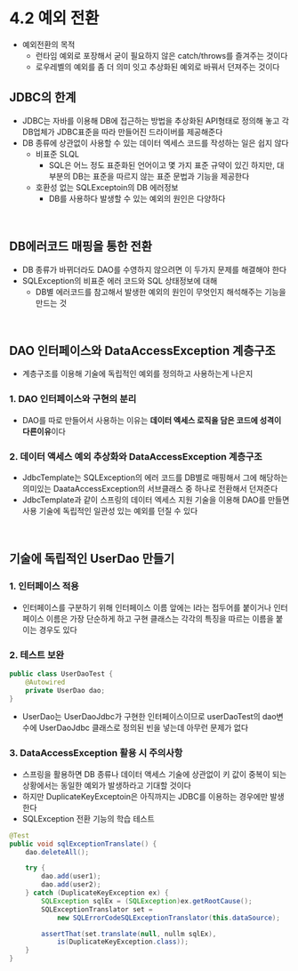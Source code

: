 # 4.2 예외 전환
* 예외전환의 목적
  * 런타임 예외로 포장해서 굳이 필요하지 않은 catch/throws를 즐겨주는 것이다
  * 로우레벨의 예외를 좀 더 의미 잇고 추상화된 예외로 바꿔서 던져주는 것이다

## JDBC의 한계
* JDBC는 자바를 이용해 DB에 접근하는 방법을 추상화된 API형태로 정의해 놓고 각 DB업체가 JDBC표준을 따라 만들어진 드라이버를 제공해준다
* DB 종류에 상관없이 사용할 수 있는 데이터 엑세스 코드를 작성하는 일은 쉽지 않다
  * 비표준 SLQL
    * SQL은 어느 정도 표준화된 언어이고 몇 가지 표준 규약이 있긴 하지만, 대부분의 DB는 표준을 따르지 않는 표준 문법과 기능을 제공한다
  * 호환성 없는 SQLExceptoin의 DB 에러정보
    * DB를 사용하다 발생할 수 있는 예외의 원인은 다양하다


</br>

## DB에러코드 매핑을 통한 전환
* DB 종류가 바뀌더라도 DAO를 수영하지 않으려면 이 두가지 문제를 해결해야 한다
* SQLException의 비표준 에러 코드와 SQL 상태정보에 대해
  * DB별 에러코드를 참고해서 발생한 예외의 원인이 무엇인지 해석해주는 기능을 만드는 것

</br>

## DAO 인터페이스와 DataAccessException 계층구조
* 계층구조를 이용해 기술에 독립적인 예외를 정의하고 사용하는게 나은지

### 1. DAO 인터페이스와 구현의 분리
* DAO를 따로 만들어서 사용하는 이유는 **데이터 엑세스 로직을 담은 코드에 성격이 다른이유**이다

### 2. 데이터 액세스 예외 추상화와 DataAccessException 계층구조
* JdbcTemplate는 SQLException의 에러 코드를 DB별로 매핑해서 그에 해당하는 의미있는 DaataAccessException의 서브클래스 중 하나로 전환해서 던져준다
* JdbcTemplate과 같이 스프링의 데이터 엑세스 지원 기술을 이용해 DAO를 만들면 사용 기술에 독립적인 일관성 있는 예외를 던질 수 있다

</br>

## 기술에 독립적인 UserDao 만들기
### 1. 인터페이스 적용
* 인터페이스를 구분하기 위해 인터페이스 이름 앞에는 I라는 접두어를 붙이거나 인터페이스 이름은 가장 단순하게 하고 구현 클래스는 각각의 특징을 따르는 이름을 붙이는 경우도 있다

### 2. 테스트 보완
```java
public class UserDaoTest {
    @Autowired
    private UserDao dao;
}
```

* UserDao는 UserDaoJdbc가 구현한 인터페이스이므로 userDaoTest의 dao변수에 UserDaoJdbc 클래스로 정의된 빈을 넣는데 아무런 문제가 없다

### 3. DataAccessException 활용 시 주의사항
* 스프링을 활용하면 DB 종류나 데이터 액세스 기술에 상관없이 키 값이 중복이 되는 상황에서는 동일한 예외가 발생하라고 기대할 것이다
* 하지만 DuplicateKeyExceptoin은 아직까지는 JDBC를 이용하는 경우에만 발생한다
* SQLException 전환 기능의 학습 테스트

```java
@Test
public void sqlExceptionTranslate() {
    dao.deleteAll();

    try {
        dao.add(user1);
        dao.add(user2);
    } catch (DuplicateKeyException ex) {
        SQLException sqlEx = (SQLException)ex.getRootCause();
        SQLExceptionTranslator set = 
            new SQLErrorCodeSQLExceptionTranslator(this.dataSource);

        assertThat(set.translate(null, nullm sqlEx),
            is(DuplicateKeyException.class));
    }
}
```